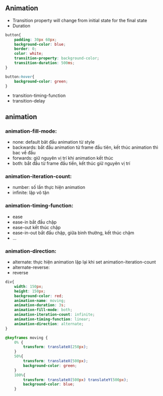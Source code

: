 ## Animation
- Transition property will change from initial state for the final state
- Duration

```css
button{
    padding: 30px 60px;
    background-color: blue;
    border: 0;
    color: white;
    transition-property: background-color;
    transition-duration: 500ms;
}

button:hover{
    background-color: green;
}

```

- transition-timing-function
- transition-delay

## animation
### animation-fill-mode: 
- none: default băt đầu animation từ style
- backwards: bắt đầu animation từ frame đầu tiên, kết thúc animation thì bac về đầu
- forwards: giữ nguyên vị trí khi animation kết thúc
- both: bắt đầu từ frame đầu tiền, kết thúc giữ nguyên vị trí
### animation-iteration-count:
- number: số lần thực hiện animation
- infinite: lặp vô tận
### animation-timing-function:
- ease
- ease-in bắt đầu chập
- ease-out kết thúc chập
- ease-in-out bắt đầu chập, giữa bình thường, kết thúc chậm
- ...

### animation-direction:
- alternate: thực hiện animation lặp lại khi set animation-iteration-count 
- alternate-reverse: 
- reverse

```css
div{
    width: 150px;
    height: 150px;
    background-color: red;
    animation-name: moving;
    animation-duration: 3s;
    animation-fill-mode: both;
    animation-iteration-count: infinite;
    animation-timing-function: linear;
    animation-direction: alternate;
}

@keyframes moving {
    0% {
        transform: translateX(250px);
    }
    50%{
        transform: translateX(500px);
        background-color: green;
    }
    100%{
        transform: translateX(500px) translateY(500px);
        background-color: blue;
    }
```